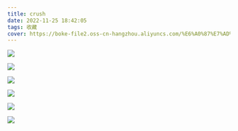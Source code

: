 ```yaml
---
title: crush
date: 2022-11-25 18:42:05
tags: 收藏
cover: https://boke-file2.oss-cn-hangzhou.aliyuncs.com/%E6%A0%87%E7%AD%BE%E5%9B%BE%E7%89%871.jpg
---
```


![](https://boke-file2.oss-cn-hangzhou.aliyuncs.com/%E6%A0%87%E7%AD%BE%E5%9B%BE%E7%89%871.jpg)

![](https://boke-file2.oss-cn-hangzhou.aliyuncs.com/bx1.jpg)

![](https://boke-file2.oss-cn-hangzhou.aliyuncs.com/bx2.jpg)

![](https://boke-file2.oss-cn-hangzhou.aliyuncs.com/bx6.jpeg)

![](https://boke-file2.oss-cn-hangzhou.aliyuncs.com/bx7.jpg)

![](https://boke-file2.oss-cn-hangzhou.aliyuncs.com/bx9.jpg)